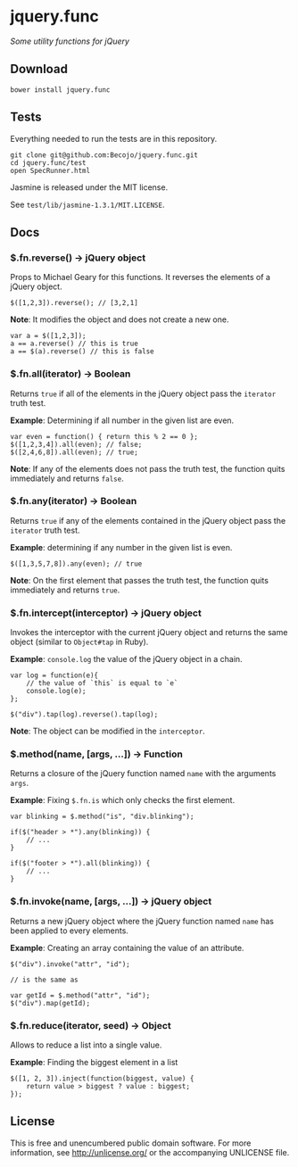 # jquery.func

_Some utility functions for jQuery_

## Download

`bower install jquery.func`

## Tests

Everything needed to run the tests are in this repository. 

	git clone git@github.com:Becojo/jquery.func.git
	cd jquery.func/test
	open SpecRunner.html

Jasmine is released under the MIT license. 

See `test/lib/jasmine-1.3.1/MIT.LICENSE`.

## Docs
### $.fn.reverse() → jQuery object

Props to Michael Geary for this functions. It reverses the elements of a jQuery object.

	$([1,2,3]).reverse(); // [3,2,1]

**Note**: It modifies the object and does not create a new one.

	var a = $([1,2,3]);
	a == a.reverse() // this is true
	a == $(a).reverse() // this is false

### $.fn.all(iterator) → Boolean

Returns `true` if all of the elements in the jQuery object pass the `iterator` truth test.

**Example**: Determining if all number in the given list are even.
	
	var even = function() { return this % 2 == 0 };
	$([1,2,3,4]).all(even); // false;
	$([2,4,6,8]).all(even); // true;

**Note**: If any of the elements does not pass the truth test, the function quits immediately and returns `false`.

### $.fn.any(iterator) → Boolean

Returns `true` if any of the elements contained in the jQuery object pass the `iterator` truth test.

**Example**: determining if any number in the given list is even.

	$([1,3,5,7,8]).any(even); // true

**Note**: On the first element that passes the truth test, the function quits immediately and returns `true`.

### $.fn.intercept(interceptor) → jQuery object

Invokes the interceptor with the current jQuery object and returns the same object (similar to `Object#tap` in Ruby).

**Example**: `console.log` the value of the jQuery object in a chain.

	var log = function(e){ 
		// the value of `this` is equal to `e`
		console.log(e);
	};
	
	$("div").tap(log).reverse().tap(log);

**Note**: The object can be modified in the `interceptor`.

### $.method(name, [args, …]) → Function

Returns a closure of the jQuery function named `name` with the arguments `args`. 

**Example**: Fixing `$.fn.is` which only checks the first element.

	var blinking = $.method("is", "div.blinking");
	
	if($("header > *").any(blinking)) {
		// ...
	}
	
	if($("footer > *").all(blinking)) {
		// ...
	}
	
### $.fn.invoke(name, [args, ...]) → jQuery object

Returns a new jQuery object where the jQuery function named `name` has been applied to every elements.

**Example**: Creating an array containing the value of an attribute.

	$("div").invoke("attr", "id");
	
	// is the same as 
	
	var getId = $.method("attr", "id");
	$("div").map(getId);

### $.fn.reduce(iterator, seed) → Object

Allows to reduce a list into a single value.

**Example**: Finding the biggest element in a list

	$([1, 2, 3]).inject(function(biggest, value) {
		return value > biggest ? value : biggest;
	});


## License

This is free and unencumbered public domain software. For more information, see http://unlicense.org/ or the accompanying UNLICENSE file.
